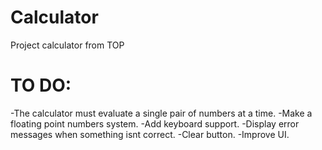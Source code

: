 # Calculator
Project calculator from TOP

# TO DO:
-The calculator must evaluate a single pair of numbers at a time.
-Make a floating point numbers system.
-Add keyboard support.
-Display error messages when something isnt correct.
-Clear button.
-Improve UI.